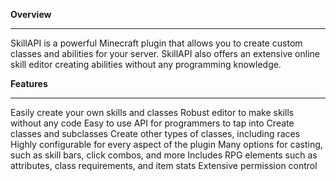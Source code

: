 **Overview**
***
SkillAPI is a powerful Minecraft plugin that allows you to create custom classes and abilities for your server. SkillAPI also offers an extensive online skill editor creating abilities without any programming knowledge.

**Features**
***
Easily create your own skills and classes
Robust editor to make skills without any code
Easy to use API for programmers to tap into
Create classes and subclasses
Create other types of classes, including races
Highly configurable for every aspect of the plugin
Many options for casting, such as skill bars, click combos, and more
Includes RPG elements such as attributes, class requirements, and item stats
Extensive permission control
